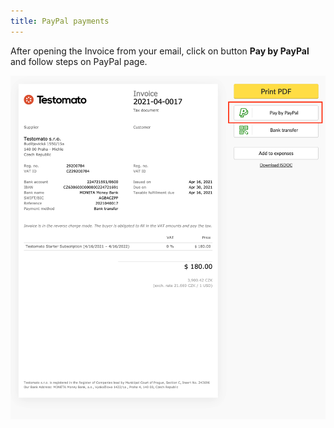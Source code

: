 ```yaml
---
title: PayPal payments
---
```


After opening the Invoice from your email, click on button **Pay by PayPal** and follow steps on PayPal page.

![](/img/payment/pay-pal.png) 